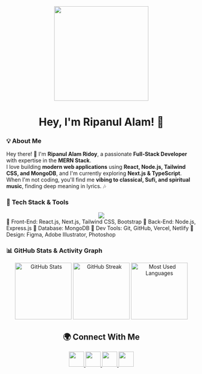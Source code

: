 <div align="center">
  <img height="250" src="https://i.ibb.co.com/Xf2v93Xw/facebook-cover-ai.png" />
</div>

<h1 align="center">Hey, I'm Ripanul Alam! 🚀</h1>

### 💡 **About Me**  
Hey there! 👋 I'm **Ripanul Alam Ridoy**, a passionate **Full-Stack Developer** with expertise in the **MERN Stack**.  
I love building **modern web applications** using **React, Node.js, Tailwind CSS, and MongoDB**, and I'm currently exploring **Next.js & TypeScript**.  
When I'm not coding, you'll find me **vibing to classical, Sufi, and spiritual music**, finding deep meaning in lyrics. 🎶  

### 🚀 **Tech Stack & Tools**
<div align="center">
  <img src="https://skillicons.dev/icons?i=html,css,js,react,nextjs,nodejs,express,mongodb,tailwind,bootstrap,typescript,figma,git,vercel,netlify" />
</div>
🔹 Front-End: React.js, Next.js, Tailwind CSS, Bootstrap
🔹 Back-End: Node.js, Express.js
🔹 Database: MongoDB
🔹 Dev Tools: Git, GitHub, Vercel, Netlify
🔹 Design: Figma, Adobe Illustrator, Photoshop

### 📊 **GitHub Stats & Activity Graph**
<div align="center">
  <img src="https://github-readme-stats.vercel.app/api?username=RRDesignHub&show_icons=true&theme=radical" height="150" alt="GitHub Stats" />
  <img src="https://github-readme-streak-stats.herokuapp.com/?user=RRDesignHub&theme=radical" height="150" alt="GitHub Streak" />
  <img src="https://github-readme-stats.vercel.app/api/top-langs/?username=RRDesignHub&layout=compact&theme=radical" height="150" alt="Most Used Languages" />
</div>

<h2 align="center">🌍 Connect With Me</h2>
<div align="center"> <a href="https://www.linkedin.com/in/ripanul-alam-ridoy-ab00652a6/" target="_blank"> <img src="https://skillicons.dev/icons?i=linkedin" width="40" /> </a> <a href="https://x.com/RipanulR18324" target="_blank"> <img src="https://skillicons.dev/icons?i=twitter" width="40" /> </a> <a href="https://www.facebook.com/profile.php?id=61554680824041" target="_blank"> <img src="https://skillicons.dev/icons?i=facebook" width="40" /> </a> <a href="mailto:ripanulalam8@gmail.com"> <img src="https://skillicons.dev/icons?i=gmail" width="40" /> </a> </div>

<h2 align="center>🎵 Vibes While Coding</h2>
<p>🎧 Classical - Sufi - Spiritual Beats
"Deep words, deep meanings, and deep coding sessions."</p>

